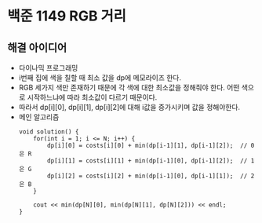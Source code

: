 # 백준 1149 RGB 거리

## 해결 아이디어

- 다이나믹 프로그래밍
- i번째 집에 색을 칠할 때 최소 값을 dp에 메모라이즈 한다.
- RGB 세가지 색만 존재하기 때문에 각 색에 대한 최소값을 정해줘야 한다. 어떤 색으로 시작하느냐에 따라 최소값이 다르기 때문이다.
- 따라서 dp\[i\]\[0\], dp\[i\]\[1\], dp\[i\]\[2\]에 대해 i값을 증가시키며 값을 정해야한다.
- 메인 알고리즘
    ```
    void solution() {
        for(int i = 1; i <= N; i++) {
            dp[i][0] = costs[i][0] + min(dp[i-1][1], dp[i-1][2]);  // 0은 R
            dp[i][1] = costs[i][1] + min(dp[i-1][0], dp[i-1][2]);  // 1은 G
            dp[i][2] = costs[i][2] + min(dp[i-1][0], dp[i-1][1]);  // 2은 B
        }

        cout << min(dp[N][0], min(dp[N][1], dp[N][2])) << endl;
    }
    ```
